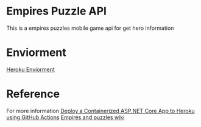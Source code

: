 # Empires Puzzle API
This is a empires puzzles mobile game api for get hero information
# Enviorment
[Heroku Enviorment](https://empires-puzzles-api.herokuapp.com/swagger)
# Reference
For more information
[Deploy a Containerized ASP.NET Core App to Heroku using GitHub Actions](https://codeburst.io/deploy-a-containerized-asp-net-core-app-to-heroku-using-github-actions-9e54c72db943)
[Empires and puzzles wiki](https://empiresandpuzzles.fandom.com/wiki/Home)
